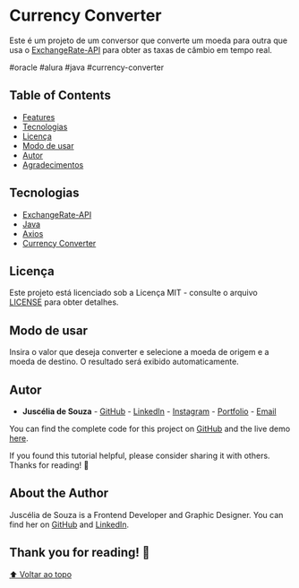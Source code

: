 # Currency Converter

Este é um projeto de um conversor que converte um moeda para outra que usa o [ExchangeRate-API](https://www.exchangerate-api.com/) para obter as taxas de câmbio em tempo real.

#oracle #alura #java #currency-converter

## Table of Contents

- [Features](#features)
- [Tecnologias](#tecnologias)
- [Licença](#license)
- [Modo de usar](#modo-de-usar)
- [Autor](#autor)
- [Agradecimentos](#acknowledgments)

## Tecnologias

- [ExchangeRate-API](https://www.exchangerate-api.com/)
- [Java](https://www.java.com/)
- [Axios](https://axios-http.com/)
- [Currency Converter](https://codesandbox.io/s/github/saadpasta/currency-converter-react)

## Licença

Este projeto está licenciado sob a Licença MIT - consulte o arquivo [LICENSE](docs/LICENSE) para obter detalhes.

## Modo de usar

Insira o valor que deseja converter e selecione a moeda de origem e a moeda de destino. O resultado será exibido automaticamente.

## Autor

- **Juscélia de Souza** - [GitHub](https://github.com/jusceliadesouza) - [LinkedIn](https://linkedin.com/in/jusceliadesouza) - [Instagram](https://instagram.com/jusceliadesouzaon) - [Portfolio]() - [Email](mailto:jusceliadesousa@gmail.com)

You can find the complete code for this project on [GitHub](https://github.com/jusceliadesouza/one-challenge-currency-converter) and the live demo [here](https://current-converter.vercel.app).

If you found this tutorial helpful, please consider sharing it with others. Thanks for reading! 🚀

## About the Author

Juscélia de Souza is a Frontend Developer and Graphic Designer. You can find her on [GitHub](https://github.com/jusceliadesouza) and [LinkedIn](http://linkedin.com/in/jusceliadesouza).

## Thank you for reading! 🚀

[⬆️ Voltar ao topo](#currency-converter)
